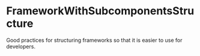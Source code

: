# FrameworkWithSubcomponentsStructure
Good practices for structuring frameworks so that it is easier to use for developers.
